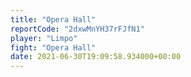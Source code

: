 ```yaml
---
title: "Opera Hall"
reportCode: "2dxwMnYH37rFJfN1"
player: "Limpo"
fight: "Opera Hall"
date: 2021-06-30T19:09:58.934000+00:00
---
```


